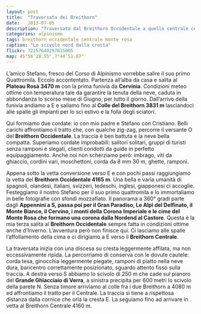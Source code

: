 ```yaml
---
layout: post
title:  "Traversata dei Breithorn"
date:   2013-07-05
description: "Traversata dal Breithorn Occidentale a quello centrale con partenza dal Plateau Rosà"
categories: alpinismo
tags: breithorn occidentale centrale monte rosa
caption: "Lo scivolo nord dalla cresta"
flickr: 72157640297815005
map: 45°56’28.55",7°44’51.87"
---
```



L’amico Stefano, fresco del Corso di Alpinismo vorrebbe salire il suo primo Quattromila. Eccolo accontentato. Partenza all’alba da casa e salita al **Plateau Rosà 3470 m** con la prima funivia da **Cervinia**. Condizioni meteo ottime con temperatura tale da garantire la tenuta della neve, caduta in abbondanza lo scorso mese di Giugno, per tutto il giorno. Dall’arrivo della funivia andiamo a E e saliamo fino al **Colle del Breithorn 3831 m** lasciandoci alle spalle gli impianti per lo sci estivo e la folla degli sciatori.

Qui formiamo due cordate: io con mio padre e Stefano con Cristiano. Belli carichi affrontiamo il tratto che, con qualche zig-zag, percorre il versante O del **Breithorn Occidentale**. La traccia è ben battuta e la neve bella compatta. Superiamo cordate improbabili: salitori solitari, gruppi di turisti senza ramponi e slegati, clienti condotti da guide in perfetto equipaggiamento. Anche noi non scherziamo però: imbrago, viti da ghiaccio, cordini vari, moschettoni, corda da 8 mm 30 m, ghette, ramponi.

Appena sotto la vetta conversione verso E e con pochi passi raggiungiamo la vetta del **Breithorn Occidentale 4165 m**. Una bella e varia umanità di spagnoli, olandesi, italiani, svizzeri, tedeschi, inglesi, giapponesi ci accoglie. Festeggiamo il nostro Stefano per il suo primo quattromila e lo immortaliamo in belle fotografie con sfondi mozzafiato. Il panorama a 360° gradi parte dagli **Appennini a S, passa poi per il Gran Paradiso, Le Alpi del Delfinato, il Monte Bianco, il Cervino, i monti della Corona Imperiale e le cime del Monte Rosa che formano una corona dalla Nordend al Castore**. Questa è la mia terza salita al **Breithorn Occidentale** sempre fatta in condizioni ottime anche d’Inverno. L’avventura però non finisce qui. Ci lasciamo alle spalle l’affollamento della cima e ci dirigiamo a E verso il **Breithorn Centrale**.

La traversata inizia con una discesa su cresta leggermente affilata, ma non eccessivamente ripida. La percorriamo di conserva con le dovute cautele: corda tesa, ginocchia leggermente piegate, ramponi di piatto nella neve dura, baricentro correttamente posizionato, sguardo attento fisso sulla traccia. A destra verso S abbiamo lo scivolo di 250 m che cade sul pianoro del **Grande Ghiacciaio di Verra**, a sinistra precipita per 600 metri lo scivolo della parete N. Senza timore arriviamo al colle fra i due Breithorn a 4080 m ed affrontiamo il tratto per il Centrale. La traccia si tiene a rispettosa distanza dalla cornice che orla la cresta E. La seguiamo fino ad arrivare in vetta al Breithorn Centrale 4160 m.


  